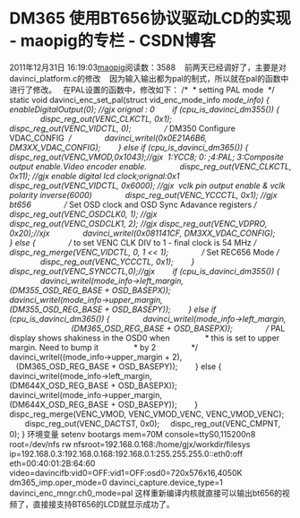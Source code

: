 # DM365 使用BT656协议驱动LCD的实现 - maopig的专栏 - CSDN博客
2011年12月31日 16:19:03[maopig](https://me.csdn.net/maopig)阅读数：3588
   前两天已经调好了，主要是对davinci_platform.c的修改
   因为输入输出都为pal的制式，所以就在pal的函数中进行了修改。
  在PAL设置的函数中，修改如下：
/*
 * setting PAL mode
 */
static void davinci_enc_set_pal(struct vid_enc_mode_info *mode_info)
{
       enableDigitalOutput(0); //gjx orignal : 0
       if (cpu_is_davinci_dm355()) {
              dispc_reg_out(VENC_CLKCTL, 0x1);
              dispc_reg_out(VENC_VIDCTL, 0);
              /* DM350 Configure VDAC_CONFIG  */
              davinci_writel(0x0E21A6B6, DM3XX_VDAC_CONFIG);
       } else if (cpu_is_davinci_dm365()) {
              dispc_reg_out(VENC_VMOD,0x1043);//gjx  1:YCC8; 0: ;4:PAL; 3:Composite output enable.Video encoder enable.
              dispc_reg_out(VENC_CLKCTL, 0x11); //gjx enable digital lcd clock;orignal:0x1
              dispc_reg_out(VENC_VIDCTL, 0x6000); //gjx  vclk pin output enable & vclk polarity inverse(6000)
              dispc_reg_out(VENC_YCCCTL, 0x1); //gjx bt656
              /* Set OSD clock and OSD Sync Adavance registers */
              dispc_reg_out(VENC_OSDCLK0, 1); //gjx 
              dispc_reg_out(VENC_OSDCLK1, 2); //gjx
dispc_reg_out(VENC_VDPRO, 0x20);//xjx
              davinci_writel(0x081141CF, DM3XX_VDAC_CONFIG);
       } else {
              /* to set VENC CLK DIV to 1 - final clock is 54 MHz */
              dispc_reg_merge(VENC_VIDCTL, 0, 1 << 1);
              /* Set REC656 Mode */
              dispc_reg_out(VENC_YCCCTL, 0x1);
       }
       dispc_reg_out(VENC_SYNCCTL,0);//gjx
       if (cpu_is_davinci_dm355()) {
              davinci_writel(mode_info->left_margin,
                            (DM355_OSD_REG_BASE + OSD_BASEPX));
              davinci_writel(mode_info->upper_margin,
                            (DM355_OSD_REG_BASE + OSD_BASEPY));
       } else if (cpu_is_davinci_dm365()) {
              davinci_writel(mode_info->left_margin,
                            (DM365_OSD_REG_BASE + OSD_BASEPX));
              /* PAL display shows shakiness in the OSD0 when
               * this is set to upper margin. Need to bump it
               * by 2
               */
              davinci_writel((mode_info->upper_margin + 2),
                            (DM365_OSD_REG_BASE + OSD_BASEPY));
       } else {
              davinci_writel(mode_info->left_margin,
                            (DM644X_OSD_REG_BASE + OSD_BASEPX));
              davinci_writel(mode_info->upper_margin,
                            (DM644X_OSD_REG_BASE + OSD_BASEPY));
       }
       dispc_reg_merge(VENC_VMOD, VENC_VMOD_VENC, VENC_VMOD_VENC);
       dispc_reg_out(VENC_DACTST, 0x0);
    dispc_reg_out(VENC_CMPNT, 0);
}
环境变量
setenv bootargs mem=70M console=ttyS0,115200n8 root=/dev/nfs rw nfsroot=192.168.0.168:/home/gjx/workdir/filesys ip=192.168.0.3:192.168.0.168:192.168.0.1:255.255.255.0::eth0:off eth=00:40:01:2B:64:60 video=davincifb:vid0=OFF:vid1=OFF:osd0=720x576x16,4050K
 dm365_imp.oper_mode=0 davinci_capture.device_type=1 davinci_enc_mngr.ch0_mode=pal
这样重新编译内核就直接可以输出bt656的视频了，直接接支持BT656的LCD就显示成功了。
